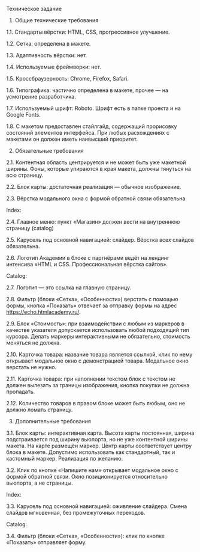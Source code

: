 Техническое задание

1. Общие технические требования

1.1. Стандарты вёрстки: HTML, CSS, прогрессивное улучшение.

1.2. Сетка: определена в макете.

1.3. Адаптивность вёрстки: нет.

1.4. Используемые фреймворки: нет.

1.5. Кроссбраузерность: Chrome, Firefox, Safari.

1.6. Типографика: частично определена в макете, прочее — на усмотрение разработчика.

1.7. Используемый шрифт: Roboto. Шрифт есть в папке проекта и на Google Fonts.

1.8. С макетом предоставлен стайлгайд, содержащий прорисовку состояний элементов интерфейса. При любых расхождениях с макетами он должен иметь наивысший приоритет.


2. Обязательные требования

2.1. Контентная область центрируется и не может быть уже макетной ширины. Фоны, которые упираются в края макета, должны тянуться на всю страницу.

2.2. Блок карты: достаточная реализация — обычное изображение.

2.3. Вёрстка модального окна с формой обратной связи обязательна.

Index:

2.4. Главное меню: пункт «Магазин» должен вести на внутреннюю страницу (catalog)

2.5. Карусель под основной навигацией: слайдер. Вёрстка всех слайдов обязательна.

2.6. Логотип Академии в блоке с партнёрами ведёт на лендинг интенсива «HTML и CSS. Профессиональная вёрстка сайтов».

Catalog:

2.7. Логотип — это ссылка на главную страницу.

2.8. Фильтр (блоки «Сетка», «Особенности») верстать с помощью формы, кнопка «Показать» отвечает за отправку формы на адрес https://echo.htmlacademy.ru/.

2.9. Блок «Стоимость»: при взаимодействии с любым из маркеров в качестве указателя допускается использовать любой подходящий тип курсора. Делать маркеры интерактивными не обязательно, стоимость меняться не должна.

2.10. Карточка товара: название товара является ссылкой, клик по нему открывает модальное окно с демонстрацией товара. Модальное окно верстать не нужно.

2.11. Карточка товара: при наполнении текстом блок с текстом не должен вылезать за границы изображения, кнопка покупки не должна пропадать.

2.12. Количество товаров в правом блоке может быть любым, оно не должно ломать страницу.

3. Дополнительные требования

3.1. Блок карты: интерактивная карта. Высота карты постоянная, ширина подстраивается под ширину вьюпорта, но не уже контентной ширины макета. На карте размещён маркер. Центр карты соответствует центру блока в макете. Допустимо использовать как стандартный, так и кастомный маркер. Реализация по желанию.

3.2. Клик по кнопке «Напишите нам» открывает модальное окно с формой обратной связи. Окно позиционируется относительно вьюпорта, а не страницы.

Index:

3.3. Карусель под основной навигацией: оживление слайдера. Смена слайдов мгновенная, без промежуточных переходов.

Catalog:

3.4. Фильтр (блоки «Сетка», «Особенности»): клик по кнопке «Показать» отправляет форму.
